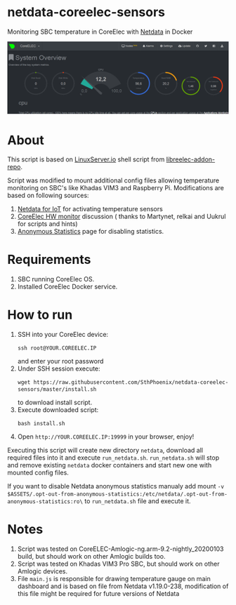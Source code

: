 # netdata-coreelec-sensors
Monitoring SBC temperature in CoreElec with [Netdata](https://www.netdata.cloud/) in Docker

![Netdata screenshot](netdata.PNG)

# About

This script is based on [LinuxServer.io](http://linuxserver.io) shell script from [libreelec-addon-repo](https://github.com/linuxserver/libreelec-addon-repo/tree/master/docker.linuxserver.netdata).

Script was modified to mount additional config files allowing temperature monitoring on SBC's like Khadas VIM3 and Raspberry Pi.
Modifications are based on following sources:
1. [Netdata for IoT](https://docs.netdata.cloud/docs/netdata-for-iot/) for activating temperature sensors
2. [CoreElec HW monitor](https://discourse.coreelec.org/t/coreelec-hw-monitor) discussion ( thanks to Martynet,  relkai and Uukrul for scripts and hints)
3. [Anonymous Statistics](https://github.com/netdata/netdata/blob/master/docs/anonymous-statistics.md) page for disabling statistics.

# Requirements

1. SBC running CoreElec OS.
2. Installed CoreElec Docker service.

# How to run

1. SSH into your CoreElec device:
   ```
   ssh root@YOUR.COREELEC.IP
   ```
   and enter your root password
2. Under SSH session execute:
   ```
   wget https://raw.githubusercontent.com/SthPhoenix/netdata-coreelec-sensors/master/install.sh
   ```
   to download install script.
3. Execute downloaded script:
   ```
   bash install.sh
   ```
4. Open `http://YOUR.COREELEC.IP:19999` in your browser, enjoy!
   
 Executing this script will create new directory `netdata`, download all required files into it and execute `run_netdata.sh`.
 `run_netdata.sh` will stop and remove existing `netdata` docker containers and start new one with mounted config files.
 
 If you want to disable Netdata anonymous statistics manualy add mount `-v $ASSETS/.opt-out-from-anonymous-statistics:/etc/netdata/.opt-out-from-anonymous-statistics:ro\` to `run_netdata.sh` file and execute it.
 
 # Notes
 
 1. Script was tested on CoreELEC-Amlogic-ng.arm-9.2-nightly_20200103 build, but should work on other Amlogic builds too.
 2. Script was tested on Khadas VIM3 Pro SBC, but should work on other Amlogic devices.
 3. File `main.js` is responsible for drawing temperature gauge on main dashboard and is based on file from Netdata v1.19.0-238, modification of this file might be required for future versions of Netdata

